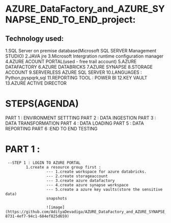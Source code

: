# AZURE_DataFactory_and_AZURE_SYNAPSE_END_TO_END_project:

## Technology used:
1.SQL Server on premise database(Microsoft SQL SERVER Management STUDIO)
2.JAVA jre
3.Microsoft Intergration runtime configuration manager
4.AZURE ACOUNT PORTAL(used - free trail account)
5.AZURE DATAFACTORY
6.AZURE DATABRICKS
7.AZURE SYNAPSE
8.STORAGE ACCOUNT
9.SERVERLESS AZURE SQL SERVER
10.LANGUAGES : Python,pyspqrk,sql
11.REPORTING TOOL : POWER BI
12.KEY VAULT
13.AZURE ACTIVE DIRECTOR

# STEPS(AGENDA)
PART 1 : ENVIRONMENT SETTTING
PART 2 : DATA INGESTION
PART 3 : DATA TRANSFORMATION
PART 4 : DATA LOADING
PART 5 : DATA REPORTING
PART 6 :END TO END TESTING

# PART 1 :

     --STEP 1 : LOGIN TO AZURE PORTAL
             1.create a resource group first :
                      --- 1.create workspace for azure databricks.
                      --- 2.create storageaccount 
                      --- 3.create azure datafactory
                      --- 4.create azure synapse workspace
                      --- 5.create a azure key vaults(store the sensitive data)
                      snapshots

                      ![image](https://github.com/AdityaDevadiga/AZURE_DataFactory_and_AZURE_SYNAPSE_END_TO_END_project/assets/72966036/242abacd-8731-4ef7-94c1-684ef825d659)






